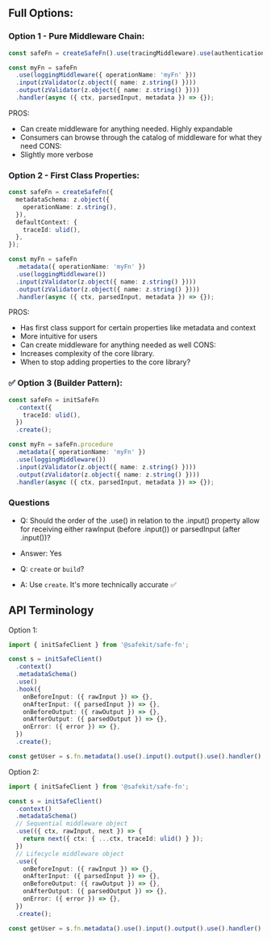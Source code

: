 ## Full Options:

### Option 1 - Pure Middleware Chain:

```ts
const safeFn = createSafeFn().use(tracingMiddleware).use(authenticationMiddleware);

const myFn = safeFn
  .use(loggingMiddleware({ operationName: 'myFn' }))
  .input(zValidator(z.object({ name: z.string() })))
  .output(zValidator(z.object({ name: z.string() })))
  .handler(async ({ ctx, parsedInput, metadata }) => {});
```

PROS:

- Can create middleware for anything needed. Highly expandable
- Consumers can browse through the catalog of middleware for what they need
  CONS:
- Slightly more verbose

### Option 2 - First Class Properties:

```ts
const safeFn = createSafeFn({
  metadataSchema: z.object({
    operationName: z.string(),
  }),
  defaultContext: {
    traceId: ulid(),
  },
});

const myFn = safeFn
  .metadata({ operationName: 'myFn' })
  .use(loggingMiddleware())
  .input(zValidator(z.object({ name: z.string() })))
  .output(zValidator(z.object({ name: z.string() })))
  .handler(async ({ ctx, parsedInput, metadata }) => {});
```

PROS:

- Has first class support for certain properties like metadata and context
- More intuitive for users
- Can create middleware for anything needed as well
  CONS:
- Increases complexity of the core library.
- When to stop adding properties to the core library?

### ✅ Option 3 (Builder Pattern):

```ts
const safeFn = initSafeFn
  .context({
    traceId: ulid(),
  })
  .create();

const myFn = safeFn.procedure
  .metadata({ operationName: 'myFn' })
  .use(loggingMiddleware())
  .input(zValidator(z.object({ name: z.string() })))
  .output(zValidator(z.object({ name: z.string() })))
  .handler(async ({ ctx, parsedInput, metadata }) => {});
```

### Questions

- Q: Should the order of the .use() in relation to the .input() property allow for receiving either rawInput (before .input()) or parsedInput (after .input())?
- Answer: Yes

- Q: `create` or `build`?
- A: Use `create`. It's more technically accurate ✅

## API Terminology

Option 1:

```ts
import { initSafeClient } from '@safekit/safe-fn';

const s = initSafeClient()
  .context()
  .metadataSchema()
  .use()
  .hook({
    onBeforeInput: ({ rawInput }) => {},
    onAfterInput: ({ parsedInput }) => {},
    onBeforeOutput: ({ rawOutput }) => {},
    onAfterOutput: ({ parsedOutput }) => {},
    onError: ({ error }) => {},
  })
  .create();

const getUser = s.fn.metadata().use().input().output().use().handler();
```

Option 2:

```ts
import { initSafeClient } from '@safekit/safe-fn';

const s = initSafeClient()
  .context()
  .metadataSchema()
  // Sequential middleware object
  .use(({ ctx, rawInput, next }) => {
    return next({ ctx: { ...ctx, traceId: ulid() } });
  })
  // Lifecycle middleware object
  .use({
    onBeforeInput: ({ rawInput }) => {},
    onAfterInput: ({ parsedInput }) => {},
    onBeforeOutput: ({ rawOutput }) => {},
    onAfterOutput: ({ parsedOutput }) => {},
    onError: ({ error }) => {},
  })
  .create();

const getUser = s.fn.metadata().use().input().output().use().handler();
```
